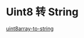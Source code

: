 # Uint8 转 String

[uint8array-to-string](https://ourcodeworld.com/articles/read/164/how-to-convert-an-uint8array-to-string-in-javascript)
